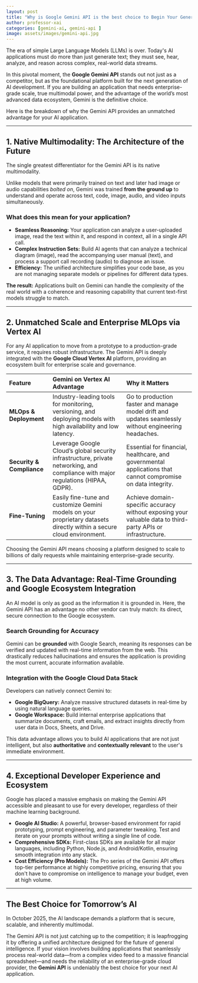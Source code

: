 ```yaml
---
layout: post
title: "Why is Google Gemini API is the best choice to Begin Your Generative AI Journey in 2025?"
author: professor-xai
categories: [gemini-ai, gemini-api ]
image: assets/images/gemini-api.jpg
---
```



The era of simple Large Language Models (LLMs) is over. Today's AI applications must do more than just generate text; they must see, hear, analyze, and reason across complex, real-world data streams.

In this pivotal moment, the **Google Gemini API** stands out not just as a competitor, but as the foundational platform built for the next generation of AI development. If you are building an application that needs enterprise-grade scale, true multimodal power, and the advantage of the world’s most advanced data ecosystem, Gemini is the definitive choice.

Here is the breakdown of why the Gemini API provides an unmatched advantage for your AI application.

---

## 1. Native Multimodality: The Architecture of the Future

The single greatest differentiator for the Gemini API is its native multimodality.

Unlike models that were primarily trained on text and later had image or audio capabilities *bolted on*, Gemini was trained **from the ground up** to understand and operate across text, code, image, audio, and video inputs simultaneously.

### What does this mean for your application?

*   **Seamless Reasoning:** Your application can analyze a user-uploaded image, read the text within it, and respond in context, all in a single API call.
*   **Complex Instruction Sets:** Build AI agents that can analyze a technical diagram (image), read the accompanying user manual (text), and process a support call recording (audio) to diagnose an issue.
*   **Efficiency:** The unified architecture simplifies your code base, as you are not managing separate models or pipelines for different data types.

**The result:** Applications built on Gemini can handle the complexity of the real world with a coherence and reasoning capability that current text-first models struggle to match.

---

## 2. Unmatched Scale and Enterprise MLOps via Vertex AI

For any AI application to move from a prototype to a production-grade service, it requires robust infrastructure. The Gemini API is deeply integrated with the **Google Cloud Vertex AI** platform, providing an ecosystem built for enterprise scale and governance.

| Feature | Gemini on Vertex AI Advantage | Why it Matters |
| :--- | :--- | :--- |
| **MLOps & Deployment** | Industry-leading tools for monitoring, versioning, and deploying models with high availability and low latency. | Go to production faster and manage model drift and updates seamlessly without engineering headaches. |
| **Security & Compliance** | Leverage Google Cloud’s global security infrastructure, private networking, and compliance with major regulations (HIPAA, GDPR). | Essential for financial, healthcare, and governmental applications that cannot compromise on data integrity. |
| **Fine-Tuning** | Easily fine-tune and customize Gemini models on your proprietary datasets directly within a secure cloud environment. | Achieve domain-specific accuracy without exposing your valuable data to third-party APIs or infrastructure. |

Choosing the Gemini API means choosing a platform designed to scale to billions of daily requests while maintaining enterprise-grade security.

---

## 3. The Data Advantage: Real-Time Grounding and Google Ecosystem Integration

An AI model is only as good as the information it is grounded in. Here, the Gemini API has an advantage no other vendor can truly match: its direct, secure connection to the Google ecosystem.

### **Search Grounding for Accuracy**

Gemini can be **grounded** with Google Search, meaning its responses can be verified and updated with real-time information from the web. This drastically reduces hallucinations and ensures the application is providing the most current, accurate information available.

### **Integration with the Google Cloud Data Stack**

Developers can natively connect Gemini to:

*   **Google BigQuery:** Analyze massive structured datasets in real-time by using natural language queries.
*   **Google Workspace:** Build internal enterprise applications that summarize documents, craft emails, and extract insights directly from user data in Docs, Sheets, and Drive.

This data advantage allows you to build AI applications that are not just intelligent, but also **authoritative** and **contextually relevant** to the user's immediate environment.

---

## 4. Exceptional Developer Experience and Ecosystem

Google has placed a massive emphasis on making the Gemini API accessible and pleasant to use for every developer, regardless of their machine learning background.

*   **Google AI Studio:** A powerful, browser-based environment for rapid prototyping, prompt engineering, and parameter tweaking. Test and iterate on your prompts without writing a single line of code.
*   **Comprehensive SDKs:** First-class SDKs are available for all major languages, including Python, Node.js, and Android/Kotlin, ensuring smooth integration into any stack.
*   **Cost Efficiency (Pro Models):** The Pro series of the Gemini API offers top-tier performance at highly competitive pricing, ensuring that you don't have to compromise on intelligence to manage your budget, even at high volume.

---

## The Best Choice for Tomorrow’s AI

In October 2025, the AI landscape demands a platform that is secure, scalable, and inherently multimodal.

The Gemini API is not just catching up to the competition; it is leapfrogging it by offering a unified architecture designed for the future of general intelligence. If your vision involves building applications that seamlessly process real-world data—from a complex video feed to a massive financial spreadsheet—and needs the reliability of an enterprise-grade cloud provider, the **Gemini API** is undeniably the best choice for your next AI application.
